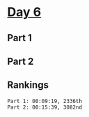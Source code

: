 # [Day 6](https://adventofcode.com/2023/day/6)

## Part 1

## Part 2

## Rankings

    Part 1: 00:09:19, 2336th
    Part 2: 00:15:39, 3082nd
